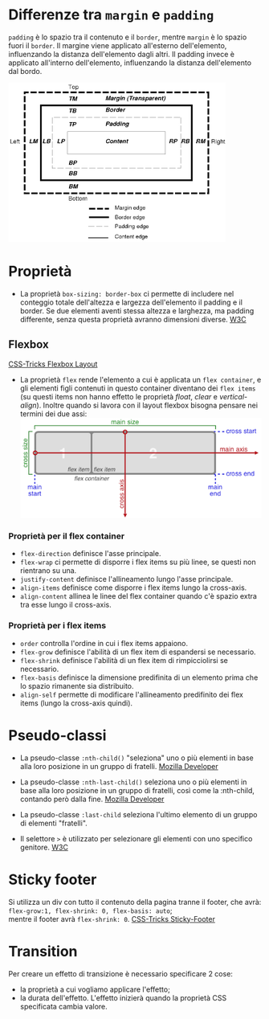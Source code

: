 # Differenze tra `margin` e `padding`
`padding` è lo spazio tra il contenuto e il `border`, mentre `margin` è lo spazio fuori il `border`. Il margine viene applicato all'esterno dell'elemento, influenzando la distanza dell'elemento dagli altri. Il padding invece è applicato all'interno dell'elemento, influenzando la distanza dell'elemento dal bordo. 

![immagine non disponibile](./img/margin-padding)

# Proprietà
- La proprietà `box-sizing: border-box` ci permette di includere nel conteggio totale dell'altezza e largezza dell'elemento il padding e il border. Se due elementi aventi stessa altezza e larghezza, ma padding differente, senza questa proprietà avranno dimensioni diverse. [W3C](https://www.w3schools.com/css/css3_box-sizing.asp)


## Flexbox
[CSS-Tricks Flexbox Layout](https://css-tricks.com/snippets/css/a-guide-to-flexbox/)
- La proprietà `flex` rende l'elemento a cui è applicata un `flex container`, e gli elementi figli contenuti in questo container diventano dei `flex items` (su questi items non hanno effetto le proprietà _float_, _clear_ e _vertical-align_). Inoltre quando si lavora con il layout flexbox bisogna pensare nei termini dei due assi: ![immagine non disponibile](./img/schema-flexbox.png)

### Proprietà per il flex container
- `flex-direction` definisce l'asse principale.
- `flex-wrap` ci permette di disporre i flex items su più linee, se questi non rientrano su una.
- `justify-content` definisce l'allineamento lungo l'asse principale.
- `align-items` definisce come disporre i flex items lungo la cross-axis.
- `align-content` allinea le linee del flex container quando c'è spazio extra tra esse lungo il cross-axis.

### Proprietà per i flex items
- `order` controlla l'ordine in cui i flex items appaiono.
- `flex-grow` definisce l'abilità di un flex item di espandersi se necessario.
- `flex-shrink` definisce l'abilità di un flex item di rimpicciolirsi se necessario.
- `flex-basis` definisce la dimensione predifinita di un elemento prima che lo spazio rimanente sia distribuito.
- `align-self` permette di modificare l'allineamento predifinito dei flex items (lungo la cross-axis quindi).


# Pseudo-classi
- La pseudo-classe `:nth-child()` "seleziona" uno o più elementi in base alla loro posizione in un gruppo di fratelli. [Mozilla Developer](https://developer.mozilla.org/en-US/docs/Web/CSS/:nth-child)

- La pseudo-classe `:nth-last-child()` seleziona uno o più elementi in base alla loro posizione in un gruppo di fratelli, così come la :nth-child, contando però dalla fine. [Mozilla Developer](https://developer.mozilla.org/en-US/docs/Web/CSS/:nth-last-child)

- La pseudo-classe `:last-child` seleziona l'ultimo elemento di un gruppo di elementi "fratelli".


- Il selettore `>` è utilizzato per selezionare gli elementi con uno specifico genitore. [W3C](https://www.w3schools.com/cssref/sel_element_gt.asp)


# Sticky footer
Si utilizza un div con tutto il contenuto della pagina tranne il footer, che avrà:  
`flex-grow:1, flex-shrink: 0, flex-basis: auto`;  
mentre il footer avrà `flex-shrink: 0`. [CSS-Tricks Sticky-Footer](https://css-tricks.com/couple-takes-sticky-footer/)

# Transition
Per creare un effetto di transizione è necessario specificare 2 cose:
- la proprietà a cui vogliamo applicare l'effetto;
- la durata dell'effetto.
L'effetto inizierà quando la proprietà CSS specificata cambia valore.